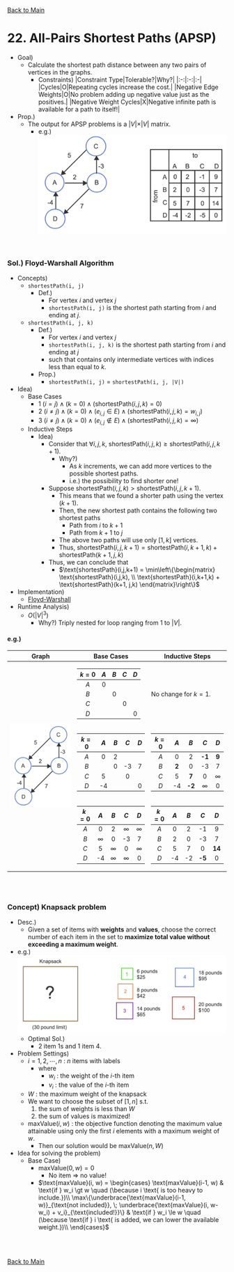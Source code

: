 [Back to Main](../main.md)

# 22. All-Pairs Shortest Paths (APSP)
- Goal)
  - Calculate the shortest path distance between any two pairs of vertices in the graphs.
    - Constraints)
      |Constraint Type|Tolerable?|Why?|
      |:-:|:-:|:-|
      |Cycles|O|Repeating cycles increase the cost.|
      |Negative Edge Weights|O|No problem adding up negative value just as the positives.|
      |Negative Weight Cycles|X|Negative infinite path is available for a path to itself!|
- Prop.)
  - The output for APSP problems is a $`\vert V \vert \times \vert V \vert`$ matrix.
    - e.g.)   
      ![](../images/22/001.png)

<br>

### Sol.) Floyd-Warshall Algorithm
- Concepts)
  - `shortestPath(i, j)`
    - Def.)
      - For vertex $`i`$ and vertex $`j`$
      - `shortestPath(i, j)` is the shortest path starting from $`i`$ and ending at $`j`$.
  - `shortestPath(i, j, k)` 
    - Def.)
      - For vertex $`i`$ and vertex $`j`$
      - `shortestPath(i, j, k)` is the shortest path starting from $`i`$ and ending at $`j`$
      - such that contains only intermediate vertices with indices less than equal to $`k`$.
    - Prop.)
      - `shortestPath(i, j)` = `shortestPath(i, j, |V|)`
- Idea)
  - Base Cases
    - 1 $`(i=j) \wedge (k=0) \wedge (\text{shortestPath}(i,j,k) = 0)`$
    - 2 $`(i\ne j) \wedge (k=0) \wedge (e_{i,j}\in E) \wedge (\text{shortestPath}(i,j,k) = w_{i,j})`$
    - 3 $`(i\ne j) \wedge (k=0) \wedge (e_{i,j}\notin E) \wedge (\text{shortestPath}(i,j,k) = \infty)`$
  - Inductive Steps
    - Idea)
      - Consider that $`\forall i, j, k`$, $`\text{shortestPath}(i,j,k) \ge \text{shortestPath}(i,j,k+1)`$.
        - Why?)
          - As $`k`$ increments, we can add more vertices to the possible shortest paths.
          - i.e.) the possibility to find shorter one!
      - Suppose $`\text{shortestPath}(i,j,k) \gt \text{shortestPath}(i,j,k+1)`$.
        - This means that we found a shorter path using the vertex $`(k+1)`$.
        - Then, the new shortest path contains the following two shortest paths
          - Path from $`i`$ to $`k+1`$
          - Path from $`k+1`$ to $`j`$
        - The above two paths will use only $`[1,k]`$ vertices.
        - Thus, $`\text{shortestPath}(i,j,k+1) = \text{shortestPath}(i,k+1,k) + \text{shortestPath}(k+1, j,k)`$
      - Thus, we can conclude that 
        - $`\text{shortestPath}(i,j,k+1) = \min\left\{\begin{matrix}
            \text{shortestPath}(i,j,k), \\
            \text{shortestPath}(i,k+1,k) + \text{shortestPath}(k+1, j,k)
        \end{matrix}\right\}`$
- Implementation)
  - [Floyd-Warshall]()
- Runtime Analysis)
  - $`O(\vert V\vert^3)`$
    - Why?) Triply nested for loop ranging from 1 to $`\vert V\vert`$.

#### e.g.)

<table>
<thead>
<tr>
<th>Graph</th>
<th>Base Cases</th>
<th>Inductive Steps</th>
</tr>
</thead>
<tbody>
<tr>
<td rowspan="3"><img src="../images/22/002.png" width="250px"></td>
<td>
            
|$`k=0`$|$`A`$|$`B`$|$`C`$|$`D`$|
|:-:|:-:|:-:|:-:|:-:|
|$`A`$|0||||
|$`B`$||0|||
|$`C`$|||0||
|$`D`$||||0|
            
</td>
<td>

No change for $`k=1`$.

</td>
</tr>
<tr>
<td>

|$`k=0`$|$`A`$|$`B`$|$`C`$|$`D`$|
|:-:|:-:|:-:|:-:|:-:|
|$`A`$|0|2|||
|$`B`$||0|-3|7|
|$`C`$|5||0||
|$`D`$|-4|||0|

</td>
<td>

|$`k=0`$|$`A`$|$`B`$|$`C`$|$`D`$|
|:-:|:-:|:-:|:-:|:-:|
|$`A`$|0|2|**-1**|**9**|
|$`B`$|**2**|0|-3|7|
|$`C`$|5|**7**|0|$`\infty`$|
|$`D`$|-4|**-2**|$`\infty`$|0|

</td>
</tr>
<tr>
<td>

|$`k=0`$|$`A`$|$`B`$|$`C`$|$`D`$|
|:-:|:-:|:-:|:-:|:-:|
|$`A`$|0|2|$`\infty`$|$`\infty`$|
|$`B`$|$`\infty`$|0|-3|7|
|$`C`$|5|$`\infty`$|0|$`\infty`$|
|$`D`$|-4|$`\infty`$|$`\infty`$|0|

</td>
<td>

|$`k=0`$|$`A`$|$`B`$|$`C`$|$`D`$|
|:-:|:-:|:-:|:-:|:-:|
|$`A`$|0|2|-1|9|
|$`B`$|2|0|-3|7|
|$`C`$|5|7|0|**14**|
|$`D`$|-4|-2|**-5**|0|

</td>
</tr>
</tbody>
</table>

<br><br>

### Concept) Knapsack problem
- Desc.)
  - Given a set of items with **weights** and **values**, choose the correct number of each item in the set to **maximize total value without exceeding a maximum weight**.
- e.g.)   
  ![](../images/22/003.png)
  - Optimal Sol.)
    - 2 item 1s and 1 item 4.
- Problem Settings)
  - $`i = 1,2,\cdots, n`$ : $`n`$ items with labels
    - where
      - $`w_i`$ : the weight of the $`i`$-th item
      - $`v_i`$ : the value of the $`i`$-th item
  - $`W`$ : the maximum weight of the knapsack 
  - We want to choose the subset of $`[1,n]`$ s.t. 
    1. the sum of weights is less than $`W`$
    2. the sum of values is maximized!
  - $`\text{maxValue}(i, w)`$ : the objective function denoting the maximum value attainable using only the first $`i`$ elements with a maximum weight of $`w`$.
    - Then our solution would be $`\text{maxValue}(n, W)`$
- Idea for solving the problem)
  - Base Case)
    - $`\text{maxValue}(0, w) = 0`$
      - No item $`\Rightarrow`$ no value!
    - $`\text{maxValue}(i, w) = \begin{cases}
      \text{maxValue}(i-1, w) & \text{if } w_i \gt w \quad (\because i \text{ is too heavy to include.})\\
      \max\{\underbrace{\text{maxValue}(i-1, w)}_{\text{not included}}, \; \underbrace{\text{maxValue}(i, w-w_i) + v_i}_{\text{included!}}\} & \text{if } w_i \le w \quad (\because \text{if } i \text{ is added, we can lower the available weight.})\\
    \end{cases}`$



<br><br>

[Back to Main](../main.md)